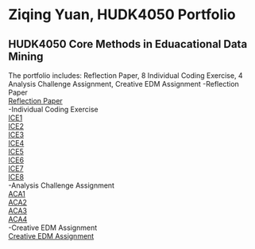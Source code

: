 # Ziqing Yuan, HUDK4050 Portfolio
## HUDK4050 Core Methods in Eduacational Data Mining
The portfolio includes: Reflection Paper, 8 Individual Coding Exercise, 4 Analysis Challenge Assignment, Creative EDM Assignment
-Reflection Paper  
 [Reflection Paper](https://github.com/Laitii/ZiqingHUDK4050Portfolio/blob/main/Reflection%20Paper.pdf)    
-Individual Coding Exercise  
 [ICE1](https://github.com/Laitii/ZiqingHUDK4050Portfolio/blob/main/ICE1%20assn.ipynb)  
 [ICE2](https://github.com/Laitii/ZiqingHUDK4050Portfolio/blob/main/ICE2%20assn.ipynb)  
 [ICE3](https://github.com/Laitii/ZiqingHUDK4050Portfolio/blob/main/ICE3assn.ipynb)  
 [ICE4](https://github.com/Laitii/ZiqingHUDK4050Portfolio/blob/main/ICE4%20assn.ipynb)  
 [ICE5](https://github.com/Laitii/ZiqingHUDK4050Portfolio/blob/main/ice5assn.ipynb)  
 [ICE6](https://github.com/Laitii/ZiqingHUDK4050Portfolio/blob/main/ICE6assn.ipynb)  
 [ICE7](https://github.com/Laitii/ZiqingHUDK4050Portfolio/blob/main/ICE7assn.ipynb)  
 [ICE8](https://github.com/Laitii/ZiqingHUDK4050Portfolio/blob/main/ICE8%20assn.ipynb)  
-Analysis Challenge Assignment   
 [ACA1](https://github.com/Laitii/ZiqingHUDK4050Portfolio/blob/main/ACA%201%20assn.ipynb)  
 [ACA2](https://github.com/Laitii/ZiqingHUDK4050Portfolio/blob/main/ACA2%20Assn.ipynb)   
 [ACA3](https://github.com/Laitii/ZiqingHUDK4050Portfolio/blob/main/ACA%203%20Assignment%20.ipynb)    
 [ACA4](https://github.com/Laitii/ZiqingHUDK4050Portfolio/blob/main/Aca4%20assn.ipynb)    
-Creative EDM Assignment  
 [Creative EDM Assignment](https://github.com/Laitii/ZiqingHUDK4050Portfolio/blob/main/creative%20edm%20plan.pdf)
 


